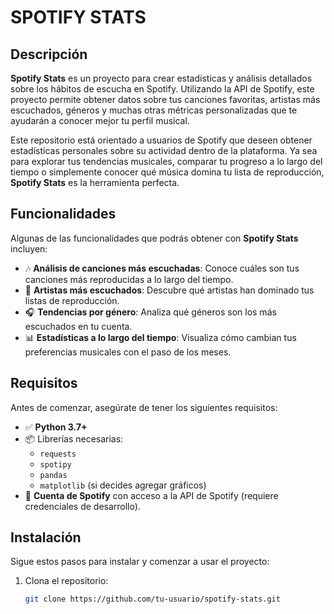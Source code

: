 # SPOTIFY STATS


## Descripción

**Spotify Stats** es un proyecto para crear estadísticas y análisis detallados sobre los hábitos de escucha en Spotify. Utilizando la API de Spotify, este proyecto permite obtener datos sobre tus canciones favoritas, artistas más escuchados, géneros y muchas otras métricas personalizadas que te ayudarán a conocer mejor tu perfil musical.

Este repositorio está orientado a usuarios de Spotify que deseen obtener estadísticas personales sobre su actividad dentro de la plataforma. Ya sea para explorar tus tendencias musicales, comparar tu progreso a lo largo del tiempo o simplemente conocer qué música domina tu lista de reproducción, **Spotify Stats** es la herramienta perfecta.

## Funcionalidades

Algunas de las funcionalidades que podrás obtener con **Spotify Stats** incluyen:

- 🎶 **Análisis de canciones más escuchadas**: Conoce cuáles son tus canciones más reproducidas a lo largo del tiempo.
- 🎤 **Artistas más escuchados**: Descubre qué artistas han dominado tus listas de reproducción.
- 🎧 **Tendencias por género**: Analiza qué géneros son los más escuchados en tu cuenta.
- 📊 **Estadísticas a lo largo del tiempo**: Visualiza cómo cambian tus preferencias musicales con el paso de los meses.

## Requisitos

Antes de comenzar, asegúrate de tener los siguientes requisitos:

- ✅ **Python 3.7+**
- 📦 Librerías necesarias: 
  - `requests`
  - `spotipy`
  - `pandas`
  - `matplotlib` (si decides agregar gráficos)
- 🔑 **Cuenta de Spotify** con acceso a la API de Spotify (requiere credenciales de desarrollo).

## Instalación

Sigue estos pasos para instalar y comenzar a usar el proyecto:

1. Clona el repositorio:
   ```bash
   git clone https://github.com/tu-usuario/spotify-stats.git

